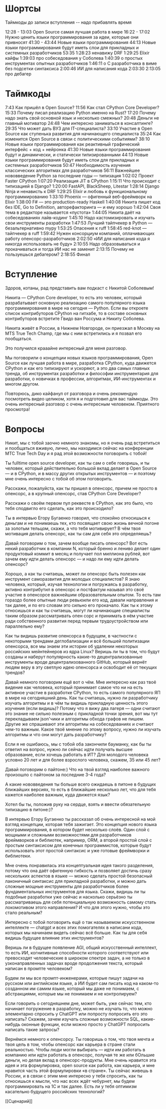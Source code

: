 # Шортсы

Таймкоды до записи вступления -- надо прибавлять время

12:28 - 13:03 Open Source самая лучшая работа в мире
16:22 - 17:02 Нужно ценить языки программирования за идеи, которые они привносят
41:30 - 43:44 Новые языки программирования
44:13 Новые языки программирования будут иметь слои для прикладных и системных разработчиков
53:35
1:28:23 ненавижу DRF
1:29:25 Elixir кайфы
1:39:03 про собеседования у Соболева
1:40:39 о простых инструментах опытных разработчиков
1:46:11 о С разработчика в виме без подсетки синтаксиса
2:00:46 ИИ для написания кода
2:03:30
2:13:05 про дебагер

# Таймкоды

7:43 Как пришёл в Open Source?
11:56 Как стал CPython Core Developer?
15:33 Почему писал реализацию Python именно на Rust?
17:20 Почему надо знать свой основной язык и несколько смежных?
20:48 Деньги не главный мотиватор
24:48 Чем интересно заниматься в консалтинге?
29:35 Что может дать ВУЗ для IT-специалиста?
33:10 Участие в Open Source как ступенька развития для начинающего специалиста
35:24 Как изменится Open Source в связи с политическими событиями?
38:10 Новые языки программирования как реактивный графический интерфейс + код + нейронка
41:30 Новые языки программирования будут и динамически, и статически типизированными
44:13 Новые языки программирования будут иметь слои для прикладных и системных разработчиков
50:47 Необходимость изучения классических алгоритмах для разработчиков
56:11 Важнейшее нововведение Python за последние годы — типизация
1:02:02 Проект Faster CPython
1:07:20 Реализация JIT в CPython
1:15:11 Что происходит с типизацией в Django?
1:20:00 FastAPI, BlackSheep, Litestar
1:28:14 Django Ninja и ненависть к DRF
1:29:25 Elixir и любовь к функциональному программированию
1:33:10 Phoenix — офигенный веб-фреймворк на Elixir
1:38:00 F# — это production-ready Haskell
1:40:08 Никита пишет код без IDE, Go to Definition, авторефакторинга — и ему хорошо
1:42:04 Своя тема в редакторе называется «пустота»
1:44:05 Никита даёт на собеседованиях лайв-кодинг
1:45:10 Надо кастомизировать и изучать свои инструменты разработки
1:47:53 Лучший тайпчекер в Python — безальтернативно mypy
1:53:25 Опасения к ruff
1:58:45 red-knot — тайпчекер в ruff
1:59:42 Нужен консорциум компаний, оплачивающих работу опенсорс-разработчиков
2:02:50 «ИИ для написания кода я никогда использовать не буду»
2:10:55 Надо образовываться и прокачиваться и тогда ИИ нас не заменит 
2:13:15 Почему не пользуешься дебагером?
2:18:55 Финал

# Вступление

Здоров, котаны, рад представить вам подкаст с Никитой Соболевым!

Никита — CPython Core developer, то есть это человек, который разрабатывает основную реализацию самого популярного языка программирования в мире на сегодня — Python. Если вы откроете список контрибуторов CPython на гитхабе, то в составе основных контрибуторов встретите Гвидо ван Россума и Никиту Соболева.

Никита живёт в России, в Нижнем Новгороде, он приезжал в Москву на MTS True Tech Champ, где мы с ним встретились и я позвал его пообщаться.

Это получился крааайне интересный для меня разговор.

Мы поговорили о концепции новых языков программирования, Open Source как лучшая работа в мире, разработка CPython, куда движется CPython и как его типизируют и ускоряют, а это два самых главных тренда, об инструментах разработки и философии инструментария для разработки, о новичках в профессии, алгоритмах, ИИ-инструментах и многом другом.

Повторюсь, дико кайфанул от разговора и очень рекомендую посмотреть видео целиком, хотя я и подготовил для вас таймкоды. Это очень интересный разговор с очень интересным человеком. Приятного просмотра!



# Вопросы

Никит, мы с тобой заочно немного знакомы, но я очень рад встретиться и пообщаться вживую, лично, мы находимся сейчас на конференции МТС True Tech Day и я рад этой возможности поговорить с тобой!

Ты fulltime open source developer, как ты сам о себе говоришь, и ты человек, который действительно большой вклад делает в Open Source — и в CPython, и в массу других открытых инструментов — и поэтому мне очень интересно с тобой об этом поговорить.

Расскажи, пожалуйста, как ты пришел в опенсорс, причем не просто в опенсорс, а в крупный опенсорс, став CPython Core Developer?

Расскажи о своём первом пул реквесте в CPython, как это было, что тебя сподвигло его сделать, как это происходило?

Ты в интервью Егору Бугаенко говорил, что спокойно относишься к деньгам и не понимаешь тех, кто посвящает свою жизнь вечной погоне за золотым тельцом, скажи, а что тебя мотивирует? В чём твоя мотивация делать опенсорс, как ты сам для себя это определяешь? 

Давай поговорим о том, зачем вообще писать опенсорс? Вот есть некий разработчик в компании N, который бренно и лениво делает один продуктовый коммит в месяц и получает пол миллиона рублей, вот зачем ему идти делать опенсорс — и надо ли ему идти делать опенсорс?

Хорошо, а как ты считаешь, может ли опенсорс быть полезен как инструмент саморазвития для молодых специалистов? Я знаю человека, который, изучая технологии и погружаясь в разработку, активно контрибутил в опенсорс и постфактум называл это своё участие в опенсорсе важнейшим образовательным опытом. То есть там гораздо более опытные люди ревьюили его код, давали направления и так далее, и по его словам это сильно его прокачало. Как ты к этому относишься и как ты считаешь, могут ли начинающие специалисты таким образом рассматривать опен сорс и принимать в нём участие ради собственного развития перед первым трудоустройством или параллельно ему?

Как ты видишь развитие опенсорса в будущем, в частности с некоторыми трендами деглобализации и всё большей политизации опенсорса, все мы знаем эти истории об удалении некоторых российских мейнтейнеров из ядра Linux? Веришь ли ты в том, что будут созданы и наберут популярность какие-то децентрализованные инструменты вроде децентрализованного GitHub, который вернёт людям веру в эту светлую идею опенсорса и освободит её от текущих трендов?

Давай немного поговорим ещё вот о чём. Мне интересно как раз твоё видение как человека, который принимает самое что ни на есть активное участие в разработке CPython, то есть самого популярного ЯП в мире на сегодняшний день. Как ты считаешь, нужно ли разработчику изучать алгоритмы и в чём ты видишь прикладную ценность этого изучения (если видишь)? Потому что я вижу два лагеря — одни считают это знание не сильно полезным с прикладной точки зрения, вот мы тут перекладываем json'чики и алгоритмы обхода графов не пишем. Другие же спрашивают эти алгоритмы на собеседованиях и считают чем-то важным. Какое твоё мнение по этому вопросу, нужно ли изучать алгоритмы и что они могут дать разработчику?

Если я не ошибаюсь, мы с тобой оба закончили бауманку, как бы ты ответил на вопрос, нужно ли сейчас идти получать высшее образование, если хочешь работать в ИТ? Для молодого человека условно 20 лет и для более взрослого человека, скажем, 35 или 45 лет?

Давай поговорим о пайтоне:) Что на твой взгляд наиболее важного произошло с пайтоном за последние 3-4 года?

А какие нововведения ты больше всего ожидаешь в питоне в будущих ближайших версиях, то есть в ближайшие несколько лет, что для тебя кажется наиболее важным, куда движется язык?

Хотел бы ты, положив руку на сердце, взять и ввести обязательную типизацию в питоне:)?

В интервью Егору Бугаенко ты рассказал об очень интересной на мой взгляд концепции, которая тебя зажигает. Это концепция нового языка программирования, в котором будет несколько слоёв. Один слой с мощными и сложными возможностями для разработчиков фреймворков и библиотек, например, ORM, а второй простой слой с простым синтаксисом для конечных программистов, которые будут использовать этот простой синтаксис и уже готовые фреймворки и библиотеки. 

Мне очень понравилась эта концептуальная идея такого разделения, потому что она даёт офигенную гибкость и позволяет достичь сразу нескольких аспектов в языке — можно сделать простой безопасный лаконичный синтаксис для прикладной разработки, и можно дать сложные мощные инструменты для разработчиков более фундаментальных инструментов для языка. Скажи, видишь ли ты подобные разработки уже сейчас и насколько серьёзно ты рассматриваешь для себя потенциальную возможность самому стать локомотивом этого направления? И что для этого нужно, чтобы это стало реальным?

Интересно с тобой поговорить ещё о так называемом искусственном интеллекте — chatgpt и всех этих помогателях в написани кода, которых мы начинаем видеть сейчас всё больше. Как ты для себя видишь будущее влияние этих инструментов?

Веришь ли в будущее появление AGI, общий искусственный интеллект, то есть ИИ, когнитивные способности которого соответствуют или превосходят человеческие в широком спектре задач, а не только в узконаправленных задачах вроде продолжения текста, который написан в промпте человеком?

Будем ли мы все промпт-инженерами, которые пишут задачи на русском или английском языке, а ИИ будет сам писать код на каком-то созданном им самим языке, который мы даже не понимаем, с абстракциями, которые мы не понимаем и не контролируем?

Если говорить о сегодняшнем дне, может быть, уже сейчас тем, кто начинает погружение в разработку, можно не изучать то, что можно элементарно спросить у ChatGPT или попросту попросить его это написать? Скажем, зачем изучать сложные возможности SQL, какие-нибудь оконные функции, если можно просто у ChatGPT попросить написать такие запросы?

Вернёмся немного к опенсорсу. Ты говоришь о том, что твоя мечта и твоя цель в том, чтобы опенсорс как карьера в стране стали реальностью. Чтобы люди могли выбирать — идти им работать в компанию или идти работать в опенсорс, получая те же или бОльшие деньги, но делая вклад в опенсорс-продукты. Мне очень нравится эта идея и эта формулировка, open source как работа, как карьера, и мне нравится часть этой формулировки «в стране». Ты сейчас живешь в России, и в связи с этим мне интересно у тебя спросить, как ты относишься к мысли, что нас всех ждёт чебурнет, мы будем программировать на 1C и так далее. Есть ли у тебя оптимизм касательно будущего российских технологий?

[[Сценарий]]